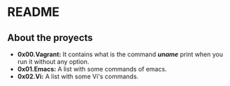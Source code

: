 # README

## About the proyects
- **0x00.Vagrant:** It contains what is the command ***uname*** print when you run it without any option.
- **0x01.Emacs:** A list with some commands of emacs.
- **0x02.Vi:** A list with some Vi's commands.
